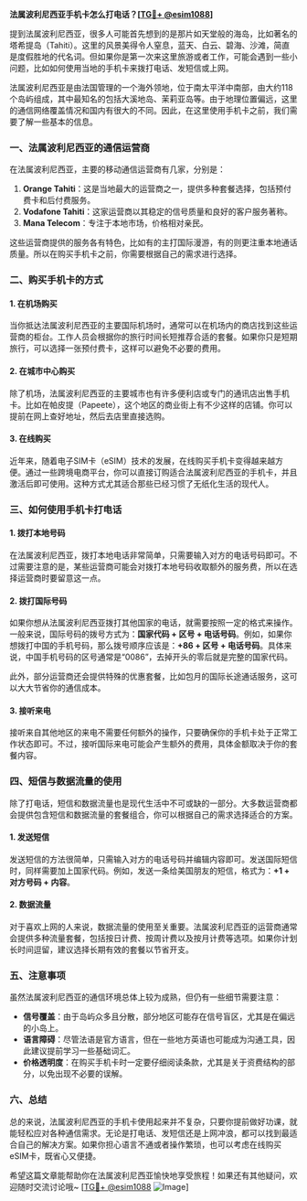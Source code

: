 **法属波利尼西亚手机卡怎么打电话？[[TG💪+ @esim1088](https://t.me/s/esim1088)]**

提到法属波利尼西亚，很多人可能首先想到的是那片如天堂般的海岛，比如著名的塔希提岛（Tahiti）。这里的风景美得令人窒息，蓝天、白云、碧海、沙滩，简直是度假胜地的代名词。但如果你是第一次来这里旅游或者工作，可能会遇到一些小问题，比如如何使用当地的手机卡来拨打电话、发短信或上网。

法属波利尼西亚是由法国管理的一个海外领地，位于南太平洋中南部，由大约118个岛屿组成，其中最知名的包括大溪地岛、茉莉亚岛等。由于地理位置偏远，这里的通信网络覆盖情况和国内有很大的不同。因此，在这里使用手机卡之前，我们需要了解一些基本的信息。

### **一、法属波利尼西亚的通信运营商**

在法属波利尼西亚，主要的移动通信运营商有几家，分别是：

1. **Orange Tahiti**：这是当地最大的运营商之一，提供多种套餐选择，包括预付费卡和后付费服务。
2. **Vodafone Tahiti**：这家运营商以其稳定的信号质量和良好的客户服务著称。
3. **Mana Telecom**：专注于本地市场，价格相对亲民。

这些运营商提供的服务各有特色，比如有的主打国际漫游，有的则更注重本地通话质量。所以在购买手机卡之前，你需要根据自己的需求进行选择。

### **二、购买手机卡的方式**

#### **1. 在机场购买**
当你抵达法属波利尼西亚的主要国际机场时，通常可以在机场内的商店找到这些运营商的柜台。工作人员会根据你的旅行时间长短推荐合适的套餐。如果你只是短期旅行，可以选择一张预付费卡，这样可以避免不必要的费用。

#### **2. 在城市中心购买**
除了机场，法属波利尼西亚的主要城市也有许多便利店或专门的通讯店出售手机卡。比如在帕皮提（Papeete），这个地区的商业街上有不少这样的店铺。你可以提前在网上查好地址，然后去店里直接选购。

#### **3. 在线购买**
近年来，随着电子SIM卡（eSIM）技术的发展，在线购买手机卡变得越来越方便。通过一些跨境电商平台，你可以直接订购适合法属波利尼西亚的手机卡，并且激活后即可使用。这种方式尤其适合那些已经习惯了无纸化生活的现代人。

### **三、如何使用手机卡打电话**

#### **1. 拨打本地号码**
在法属波利尼西亚，拨打本地电话非常简单，只需要输入对方的电话号码即可。不过需要注意的是，某些运营商可能会对拨打本地号码收取额外的服务费，所以在选择运营商时要留意这一点。

#### **2. 拨打国际号码**
如果你想从法属波利尼西亚拨打其他国家的电话，就需要按照一定的格式来操作。一般来说，国际号码的拨号方式为：**国家代码 + 区号 + 电话号码**。例如，如果你想拨打中国的手机号码，那么拨号顺序应该是：**+86 + 区号 + 电话号码**。具体来说，中国手机号码的区号通常是“0086”，去掉开头的零后就是完整的国家代码。

此外，部分运营商还会提供特殊的优惠套餐，比如包月的国际长途通话服务，这可以大大节省你的通信成本。

#### **3. 接听来电**
接听来自其他地区的来电不需要任何额外的操作，只要确保你的手机卡处于正常工作状态即可。不过，接听国际来电可能会产生额外的费用，具体金额取决于你的套餐内容。

### **四、短信与数据流量的使用**

除了打电话，短信和数据流量也是现代生活中不可或缺的一部分。大多数运营商都会提供包含短信和数据流量的套餐组合，你可以根据自己的需求选择适合的方案。

#### **1. 发送短信**
发送短信的方法很简单，只需输入对方的电话号码并编辑内容即可。发送国际短信时，同样需要加上国家代码。例如，发送一条给美国朋友的短信，格式为：**+1 + 对方号码 + 内容**。

#### **2. 数据流量**
对于喜欢上网的人来说，数据流量的使用至关重要。法属波利尼西亚的运营商通常会提供多种流量套餐，包括按日计费、按周计费以及按月计费等选项。如果你计划长时间逗留，建议选择长期有效的套餐以节省开支。

### **五、注意事项**

虽然法属波利尼西亚的通信环境总体上较为成熟，但仍有一些细节需要注意：

- **信号覆盖**：由于岛屿众多且分散，部分地区可能存在信号盲区，尤其是在偏远的小岛上。
- **语言障碍**：尽管法语是官方语言，但在一些地方英语也可能成为沟通工具，因此建议提前学习一些基础词汇。
- **价格透明度**：在购买手机卡时一定要仔细阅读条款，尤其是关于资费结构的部分，以免出现不必要的误解。

### **六、总结**

总的来说，法属波利尼西亚的手机卡使用起来并不复杂，只要你提前做好功课，就能轻松应对各种通信需求。无论是打电话、发短信还是上网冲浪，都可以找到最适合自己的解决方案。如果你担心语言不通或者操作繁琐，也可以考虑在线购买eSIM卡，既省心又便捷。

希望这篇文章能帮助你在法属波利尼西亚愉快地享受旅程！如果还有其他疑问，欢迎随时交流讨论哦~ [[TG💪+ @esim1088](https://t.me/s/esim1088) ![Image](https://i.postimg.cc/4NQfJmqS/Snipaste-2025-05-13-00-14-12.png)]